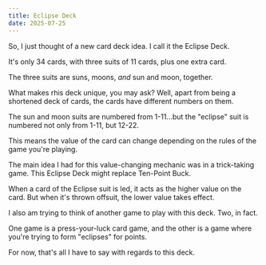 ```yaml
---
title: Eclipse Deck
date: 2025-07-25
---
```


So, I just thought of a new card deck idea. I call it the Eclipse Deck. 

It's only 34 cards, with three suits of 11 cards, plus one extra card. 

The three suits are suns, moons, *and* sun and moon, together. 

What makes rhis deck unique, you may ask? Well, apart from being a shortened deck of cards, the cards have different numbers on them.

The sun and moon suits are numbered from 1-11...but the "eclipse" suit is numbered not only from 1-11, but 12-22. 

This means the value of the card can change depending on the rules of the game you're playing. 

The main idea I had for this value-changing mechanic was in a trick-taking game. This Eclipse Deck might replace Ten-Point Buck. 

When a card of the Eclipse suit is led, it acts as the higher value on the card. But when it's thrown offsuit, the lower value takes effect. 

I also am trying to think of another game to play with this deck. Two, in fact. 

One game is a press-your-luck card game, and the other is a game where you're trying to form "eclipses" for points.

For now, that's all I have to say with regards to this deck. 


